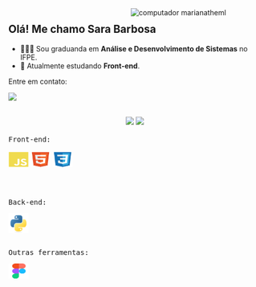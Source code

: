 <img src="https://raw.githubusercontent.com/MicaelliMedeiros/micaellimedeiros/master/image/computer-illustration.png" width="260px" align="right" alt="computador marianatheml">

## Olá! Me chamo Sara Barbosa

- 👩🏽‍💻 Sou graduanda em <strong>Análise e Desenvolvimento de Sistemas</strong> no IFPE.<br>
- 💎 Atualmente estudando <strong>Front-end</strong>.</p>

Entre em contato:</p>

<div> 
  <a href="https://www.linkedin.com/in/saravbarbosa" target="_blank"><img src="https://img.shields.io/badge/-LinkedIn-%230077B5?style=for-the-badge&logo=linkedin&logoColor=white" target="_blank"></a> 
  </div>
   
  
##
<div align="center">
<img height="175em" src="https://github-readme-stats.vercel.app/api?username=saravbarbosa&show_icons=true&theme=aura&include_all_commits=true&count_private=false&hide_border=true"/> 
<img height="175em" src="https://github-readme-stats.vercel.app/api/top-langs/?username=saravbarbosa&layout=compact&langs_count=7&theme=aura&hide_border=true"/> 
</div>

  </br>
<kbd>Front-end:</kbd><br>
  <div style="display: inline_block"><br>
  <img align="center" alt="Sara-Js" height="30" width="40" src="https://raw.githubusercontent.com/devicons/devicon/master/icons/javascript/javascript-plain.svg">
  <img align="center" alt="Sara-HTML" height="30" width="40" src="https://raw.githubusercontent.com/devicons/devicon/master/icons/html5/html5-original.svg">
  <img align="center" alt="Sara-CSS" height="30" width="40" src="https://raw.githubusercontent.com/devicons/devicon/master/icons/css3/css3-original.svg">
</div>
</div>

##

</br> 

<kbd>Back-end:</kbd><br>
  <div style="display: inline_block">
    <img align="center" alt="Sara-Python" height="40" width="40" src="https://raw.githubusercontent.com/devicons/devicon/master/icons/python/python-original.svg">

  </div>
  
##
  

  <kbd>Outras ferramentas:</kbd><br>
    <div style="display: inline_block">
    <img align="center" alt="Sara-Figma" height="30" width="40" src="https://raw.githubusercontent.com/devicons/devicon/2ae2a900d2f041da66e950e4d48052658d850630/icons/figma/figma-original.svg">


 
  
</div>
</div>
